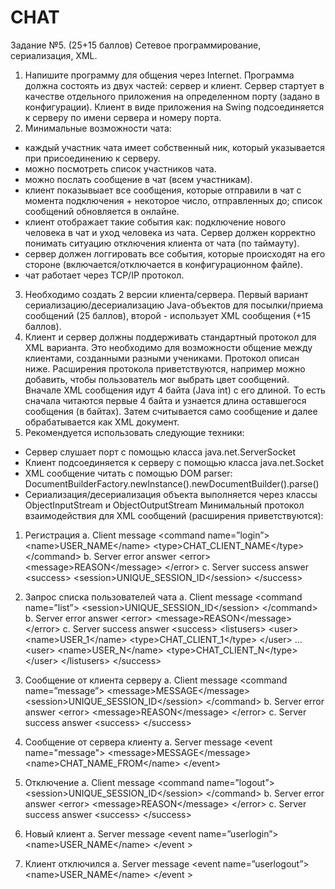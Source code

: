 # CHAT

Задание №5. (25+15 баллов) Сетевое программирование,
сериализация, XML.

1. Напишите программу для общения через Internet. Программа должна состоять из
двух частей: сервер и клиент. Сервер стартует в качестве отдельного приложения
на определенном порту (задано в конфигурации). Клиент в виде приложения на
Swing подсоединяется к серверу по имени сервера и номеру порта.
2. Минимальные возможности чата:
- каждый участник чата имеет собственный ник, который указывается при
присоединению к серверу.
- можно посмотреть список участников чата.
- можно послать сообщение в чат (всем участникам).
- клиент показывыает все сообщения, которые отправили в чат с момента
подключения + некоторое число, отправленных до; список сообщений
обновляется в онлайне.
- клиент отображает такие события как: подключение нового человека в чат и
уход человека из чата. Сервер должен корректно понимать ситуацию
отключения клиента от чата (по таймауту).
- сервер должен логгировать все события, которые происходят на его стороне
(включается/отключается в конфигурационном файле).
- чат работает через TCP/IP протокол.
3. Необходимо создать 2 версии клиента/сервера. Первый вариант
сериализацию/десериализацию Java-объектов для посылки/приема сообщений (25
баллов), второй - использует XML сообщения (+15 баллов).
4. Клиент и сервер должны поддерживать стандартный протокол для XML варианта.
Это необходимо для возможности общение между клиентами, созданными
разными учениками. Протокол описан ниже. Расширения протокола
приветствуются, например можно добавить, чтобы пользователь мог выбрать цвет
сообщений.
Вначале XML сообщения идут 4 байта (Java int) с его длиной. То есть сначала
читаются первые 4 байта и узнается длина оставшегося сообщения (в байтах).
Затем считывается само сообщение и далее обрабатывается как XML документ.
5. Рекомендуется использовать следующие техники:
- Сервер слушает порт с помощью класса java.net.ServerSocket
- Клиент подсоединяется к серверу с помощью класса java.net.Socket
- XML сообщение читать с помощью DOM parser:
DocumentBuilderFactory.newInstance().newDocumentBuilder().parse()
- Сериализация/десериализация объекта выполняется через классы
ObjectInputStream и ObjectOutputStream
Минимальный протокол взаимодействия для XML сообщений (расширения
приветствуются):
1. Регистрация
a. Client message
&lt;command name=”login”&gt;
&lt;name&gt;USER_NAME&lt;/name&gt;
&lt;type&gt;CHAT_CLIENT_NAME&lt;/type&gt;
&lt;/command&gt;
b. Server error answer
&lt;error&gt;
&lt;message&gt;REASON&lt;/message&gt;
&lt;/error&gt;
c. Server success answer
&lt;success&gt;
&lt;session&gt;UNIQUE_SESSION_ID&lt;/session&gt;
&lt;/success&gt;

2. Запрос списка пользователей чата
a. Client message
&lt;command name=”list”&gt;
&lt;session&gt;UNIQUE_SESSION_ID&lt;/session&gt;
&lt;/command&gt;
b. Server error answer
&lt;error&gt;
&lt;message&gt;REASON&lt;/message&gt;
&lt;/error&gt;
c. Server success answer
&lt;success&gt;
&lt;listusers&gt;
&lt;user&gt;
&lt;name&gt;USER_1&lt;/name&gt;
&lt;type&gt;CHAT_CLIENT_1&lt;/type&gt;
&lt;/user&gt;
…
&lt;user&gt;
&lt;name&gt;USER_N&lt;/name&gt;
&lt;type&gt;CHAT_CLIENT_N&lt;/type&gt;
&lt;/user&gt;
&lt;/listusers&gt;
&lt;/success&gt;

3. Сообщение от клиента серверу
a. Client message
&lt;command name=”message”&gt;
&lt;message&gt;MESSAGE&lt;/message&gt;
&lt;session&gt;UNIQUE_SESSION_ID&lt;/session&gt;
&lt;/command&gt;
b. Server error answer
&lt;error&gt;
&lt;message&gt;REASON&lt;/message&gt;
&lt;/error&gt;
c. Server success answer
&lt;success&gt;
&lt;/success&gt;

4. Сообщение от сервера клиенту
a. Server message
&lt;event name=&quot;message&quot;&gt;
&lt;message&gt;MESSAGE&lt;/message&gt;
&lt;name&gt;CHAT_NAME_FROM&lt;/name&gt;
&lt;/event&gt;
5. Отключение
a. Client message
&lt;command name=”logout”&gt;
&lt;session&gt;UNIQUE_SESSION_ID&lt;/session&gt;
&lt;/command&gt;
b. Server error answer
&lt;error&gt;
&lt;message&gt;REASON&lt;/message&gt;
&lt;/error&gt;
c. Server success answer
&lt;success&gt;
&lt;/success&gt;
6. Новый клиент
a. Server message
&lt;event name=”userlogin”&gt;
&lt;name&gt;USER_NAME&lt;/name&gt;
&lt;/event &gt;
7. Клиент отключился
a. Server message
&lt;event name=”userlogout”&gt;
&lt;name&gt;USER_NAME&lt;/name&gt;
&lt;/event &gt;
